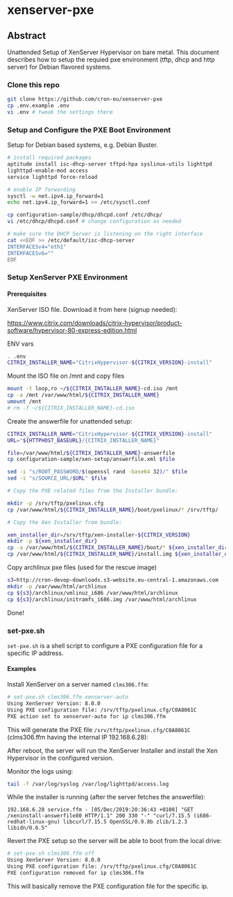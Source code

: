 # xenserver-pxe

Abstract
----

Unattended Setup of XenServer Hypervisor on bare metal. This document describes how to setup the requied pxe environment
(tftp, dhcp and http server) for Debian flavored systems.

### Clone this repo

```bash
git clone https://github.com/cron-eu/xenserver-pxe
cp .env.example .env
vi .env # tweak the settings there
```

### Setup and Configure the PXE Boot Environment
 
Setup for Debian based systems, e.g. Debian Buster.

```bash
# install required packages
aptitude install isc-dhcp-server tftpd-hpa syslinux-utils lighttpd
lighttpd-enable-mod access
service lighttpd force-reload

# enable IP forwarding
sysctl -w net.ipv4.ip_forward=1
echo net.ipv4.ip_forward=1 >> /etc/sysctl.conf

cp configuration-sample/dhcp/dhcpd.conf /etc/dhcp/
vi /etc/dhcp/dhcpd.conf # change configuration as needed

# make sure the DHCP Server is listening on the right interface
cat <<EOF >> /etc/default/isc-dhcp-server
INTERFACESv4="eth1"
INTERFACESv6=""
EOF
```

### Setup XenServer PXE Environment

#### Prerequisites

XenServer ISO file. Download it from here (signup needed):

https://www.citrix.com/downloads/citrix-hypervisor/product-software/hypervisor-80-express-edition.html

ENV vars

```bash
. .env
CITRIX_INSTALLER_NAME="CitrixHypervisor-${CITRIX_VERSION}-install"
```

Mount the ISO file on /mnt and copy files

```bash
mount -t loop,ro ~/${CITRIX_INSTALLER_NAME}-cd.iso /mnt
cp -a /mnt /var/www/html/${CITRIX_INSTALLER_NAME}
umount /mnt
# rm -f ~/${CITRIX_INSTALLER_NAME}-cd.iso
```

Create the answerfile for unattended setup:


```bash
CITRIX_INSTALLER_NAME="CitrixHypervisor-${CITRIX_VERSION}-install"
URL="${HTTPHOST_BASEURL}/{CITRIX_INSTALLER_NAME}"

file=/var/www/html/${CITRIX_INSTALLER_NAME}-answerfile
cp configuration-sample/xen-setup/answerfile.xml $file 

sed -i "s/ROOT_PASSWORD/$(openssl rand -base64 32)/" $file 
sed -i "s/SOURCE_URL/$URL" $file

# Copy the PXE related files from the Installer bundle:

mkdir -p /srv/tftp/pxelinux.cfg
cp /var/www/html/${CITRIX_INSTALLER_NAME}/boot/pxelinux/* /srv/tftp/ 

# Copy the Xen Installer from bundle:

xen_installer_dir=/srv/tftp/xen-installer-${CITRIX_VERSION}
mkdir -p ${xen_installer_dir}
cp -a /var/www/html/${CITRIX_INSTALLER_NAME}/boot/* ${xen_installer_dir}
cp /var/www/html/${CITRIX_INSTALLER_NAME}/install.img ${xen_installer_dir}
```

Copy archlinux pxe files (used for the rescue image)

```bash
s3=http://cron-devop-downloads.s3-website.eu-central-1.amazonaws.com
mkdir -p /var/www/html/archlinux
cp ${s3}/archlinux/vmlinuz_i686 /var/www/html/archlinux
cp ${s3}/archlinux/initramfs_i686.img /var/www/html/archlinux
```

Done!

### set-pxe.sh

`set-pxe.sh` is a shell script to configure a PXE configuration file for a specific IP address.

#### Examples

Install XenServer on a server named `clms306.ffm`:

```bash
# set-pxe.sh clms306.ffm xenserver-auto
Using XenServer Version: 8.0.0
Using PXE configuration file: /srv/tftp/pxelinux.cfg/C0A8061C
PXE action set to xenserver-auto for ip clms306.ffm
```

This will generate the PXE file `/srv/tftp/pxelinux.cfg/C0A8061C` (clms306.ffm having the internal IP 192.168.6.28):

After reboot, the server will run the XenServer Installer and install the Xen Hypervisor in the configured version.

Monitor the logs using:

```bash
tail -f /var/log/syslog /var/log/lighttpd/access.log
```

While the installer is running (after the server fetches the answerfile):

```
192.168.6.28 service.ffm - [05/Dec/2019:20:36:43 +0100] "GET /xeninstall-answerfile80 HTTP/1.1" 200 330 "-" "curl/7.15.5 (i686-redhat-linux-gnu) libcurl/7.15.5 OpenSSL/0.9.8b zlib/1.2.3 libidn/0.6.5"
```

Revert the PXE setup so the server will be able to boot from the local drive:

```bash
# set-pxe.sh clms306.ffm off
Using XenServer Version: 8.0.0
Using PXE configuration file: /srv/tftp/pxelinux.cfg/C0A8061C
PXE configuration removed for ip clms306.ffm
```

This will basically remove the PXE configuration file for the specific ip.
